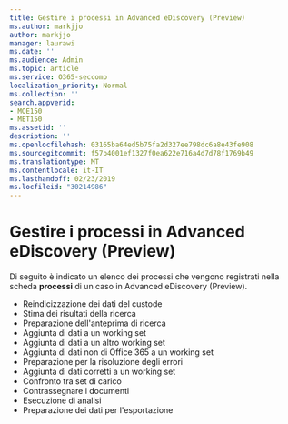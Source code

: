 ```yaml
---
title: Gestire i processi in Advanced eDiscovery (Preview)
ms.author: markjjo
author: markjjo
manager: laurawi
ms.date: ''
ms.audience: Admin
ms.topic: article
ms.service: O365-seccomp
localization_priority: Normal
ms.collection: ''
search.appverid:
- MOE150
- MET150
ms.assetid: ''
description: ''
ms.openlocfilehash: 03165ba64ed5b75fa2d327ee798dc6a8e43fe908
ms.sourcegitcommit: f57b4001ef1327f0ea622e716a4d7d78f1769b49
ms.translationtype: MT
ms.contentlocale: it-IT
ms.lasthandoff: 02/23/2019
ms.locfileid: "30214986"
---
```

# <a name="manage-jobs-in-advanced-ediscovery-preview"></a>Gestire i processi in Advanced eDiscovery (Preview)

Di seguito è indicato un elenco dei processi che vengono registrati nella scheda **processi** di un caso in Advanced eDiscovery (Preview).

- Reindicizzazione dei dati del custode
- Stima dei risultati della ricerca
- Preparazione dell'anteprima di ricerca
- Aggiunta di dati a un working set
- Aggiunta di dati a un altro working set
- Aggiunta di dati non di Office 365 a un working set
- Preparazione per la risoluzione degli errori
- Aggiunta di dati corretti a un working set
- Confronto tra set di carico
- Contrassegnare i documenti
- Esecuzione di analisi
- Preparazione dei dati per l'esportazione
